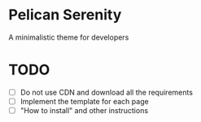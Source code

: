 # Pelican Serenity

A minimalistic theme for developers


# TODO

- [ ] Do not use CDN and download all the requirements
- [ ] Implement the template for each page
- [ ] "How to install" and other instructions
